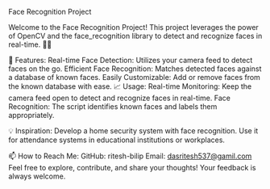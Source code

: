 Face Recognition Project

 Welcome to the Face Recognition Project! This project leverages the power of OpenCV and the 
 face_recognition library to detect and recognize faces in real-time. 🎥✨

🚀 Features:
  Real-time Face Detection: Utilizes your camera feed to detect faces on the go.
  Efficient Face Recognition: Matches detected faces against a database of known faces.
  Easily Customizable: Add or remove faces from the known database with ease.
📈 Usage:
 Real-time Monitoring: Keep the camera feed open to detect and recognize faces in real-time.
 Face Recognition: The script identifies known faces and labels them appropriately.

💡 Inspiration:
 Develop a home security system with face recognition.
 Use it for attendance systems in educational institutions or workplaces.

📫 How to Reach Me:
 GitHub: ritesh-bilip
 Email: dasritesh537@gamil.com
 Feel free to explore, contribute, and share your thoughts! Your feedback is always welcome.
